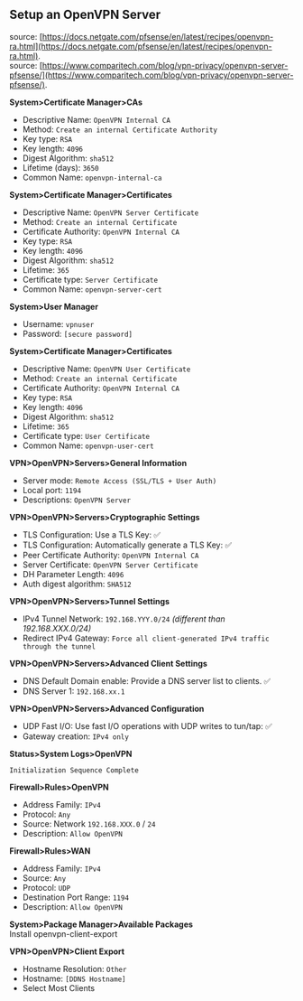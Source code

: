 ## Setup an OpenVPN Server

source: [https://docs.netgate.com/pfsense/en/latest/recipes/openvpn-ra.html](https://docs.netgate.com/pfsense/en/latest/recipes/openvpn-ra.html).  
source: [https://www.comparitech.com/blog/vpn-privacy/openvpn-server-pfsense/](https://www.comparitech.com/blog/vpn-privacy/openvpn-server-pfsense/).  

**System>Certificate Manager>CAs**
* Descriptive Name: ``OpenVPN Internal CA``
* Method: ``Create an internal Certificate Authority``
* Key type: ``RSA``
* Key length: ``4096``
* Digest Algorithm: ``sha512``
* Lifetime (days): ``3650``
* Common Name: ``openvpn-internal-ca``

**System>Certificate Manager>Certificates**
* Descriptive Name: ``OpenVPN Server Certificate``
* Method: ``Create an internal Certificate``
* Certificate Authority: ``OpenVPN Internal CA``
* Key type: ``RSA``
* Key length: ``4096``
* Digest Algorithm: ``sha512``
* Lifetime: ``365``
* Certificate type: ``Server Certificate``
* Common Name: ``openvpn-server-cert``

**System>User Manager**
* Username: ``vpnuser``
* Password: ``[secure password]``

**System>Certificate Manager>Certificates**
* Descriptive Name: ``OpenVPN User Certificate``
* Method: ``Create an internal Certificate``
* Certificate Authority: ``OpenVPN Internal CA``
* Key type: ``RSA``
* Key length: ``4096``
* Digest Algorithm: ``sha512``
* Lifetime: ``365``
* Certificate type: ``User Certificate``
* Common Name: ``openvpn-user-cert``

**VPN>OpenVPN>Servers>General Information**
* Server mode: ``Remote Access (SSL/TLS + User Auth)``
* Local port: ``1194``
* Descriptions: ``OpenVPN Server``

**VPN>OpenVPN>Servers>Cryptographic Settings**
* TLS Configuration: Use a TLS Key: :white_check_mark:
* TLS Configuration: Automatically generate a TLS Key: :white_check_mark:
* Peer Certificate Authority: ``OpenVPN Internal CA``
* Server Certificate: ``OpenVPN Server Certificate``
* DH Parameter Length: ``4096``
* Auth digest algorithm: ``SHA512``

**VPN>OpenVPN>Servers>Tunnel Settings**
* IPv4 Tunnel Network: ``192.168.YYY.0/24`` *(different than 192.168.XXX.0/24)*
* Redirect IPv4 Gateway: ``Force all client-generated IPv4 traffic through the tunnel``

**VPN>OpenVPN>Servers>Advanced Client Settings**
* DNS Default Domain enable: Provide a DNS server list to clients. :white_check_mark:
* DNS Server 1: ``192.168.xx.1``

**VPN>OpenVPN>Servers>Advanced Configuration**
* UDP Fast I/O: Use fast I/O operations with UDP writes to tun/tap: :white_check_mark:
* Gateway creation: ``IPv4 only``

**Status>System Logs>OpenVPN**
```console
Initialization Sequence Complete
```

**Firewall>Rules>OpenVPN**
* Address Family: ``IPv4``
* Protocol: ``Any``
* Source: Network ``192.168.XXX.0`` / ``24``
* Description: ``Allow OpenVPN``

**Firewall>Rules>WAN**
* Address Family: ``IPv4``
* Source: ``Any``
* Protocol: ``UDP``
* Destination Port Range: ``1194``
* Description: ``Allow OpenVPN``

**System>Package Manager>Available Packages**  
Install openvpn-client-export

**VPN>OpenVPN>Client Export**
* Hostname Resolution: ``Other``
* Hostname: ``[DDNS Hostname]``
* Select Most Clients

